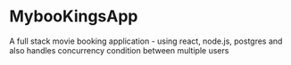 # MybooKingsApp
A full stack movie booking application - using react, node.js, postgres and also handles concurrency condition between multiple users
